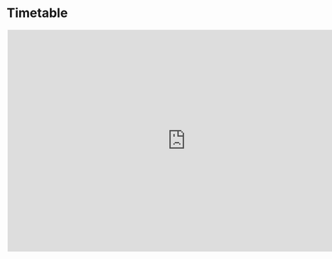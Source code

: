 # Timetable
<iframe src="https://calendar.google.com/calendar/embed?title=ProtocolSupport%20-%207kasper&amp;mode=WEEK&amp;height=500&amp;wkst=2&amp;bgcolor=%23b5e853&amp;src=q2dp9tmv055romva5ap26skap0%40group.calendar.google.com&amp;color=%23AB8B00&amp;ctz=Europe%2FAmsterdam" style="border:solid 2px rgba(255,255,255,0.15)" width="800" height="500" frameborder="0" scrolling="no"></iframe>
